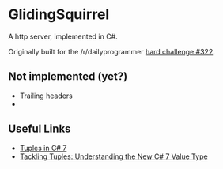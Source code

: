 # GlidingSquirrel

A http server, implemented in C#.

Originally built for the /r/dailyprogrammer [hard challenge #322](https://www.reddit.com/r/dailyprogrammer/comments/6lti17/20170707_challenge_322_hard_static_http_server/).

## Not implemented (yet?)
 - Trailing headers
 - 

## Useful Links
 - [Tuples in C# 7](https://www.thomaslevesque.com/2016/07/25/tuples-in-c-7/)
 - [
Tackling Tuples: Understanding the New C# 7 Value Type](http://our.componentone.com/2017/01/30/tackling-tuples-understanding-the-new-c-7-value-type/)
